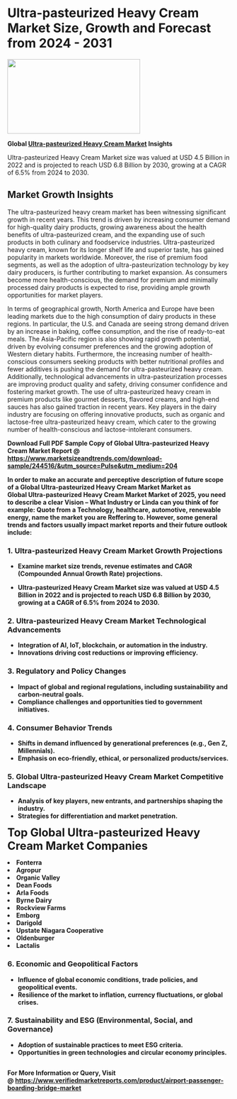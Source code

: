 <H1>Ultra-pasteurized Heavy Cream Market Size, Growth and Forecast from 2024 - 2031</H1><img class="aligncenter size-medium wp-image-584254" src="https://thirdeyenews.in/wp-content/uploads/2024/09/Global-Market-Research-300x168.jpeg" alt="" width="300" height="168" /><p><strong>Global&nbsp;<a href="https://www.marketsizeandtrends.com/download-sample/244516/&amp;utm_source=Pulse&amp;utm_medium=204">Ultra-pasteurized Heavy Cream Market</a> Insights</strong></p><p>Ultra-pasteurized Heavy Cream Market size was valued at USD 4.5 Billion in 2022 and is projected to reach USD 6.8 Billion by 2030, growing at a CAGR of 6.5% from 2024 to 2030.</p><p><h2>Market Growth Insights</h2> <p>The ultra-pasteurized heavy cream market has been witnessing significant growth in recent years. This trend is driven by increasing consumer demand for high-quality dairy products, growing awareness about the health benefits of ultra-pasteurized cream, and the expanding use of such products in both culinary and foodservice industries. Ultra-pasteurized heavy cream, known for its longer shelf life and superior taste, has gained popularity in markets worldwide. Moreover, the rise of premium food segments, as well as the adoption of ultra-pasteurization technology by key dairy producers, is further contributing to market expansion. As consumers become more health-conscious, the demand for premium and minimally processed dairy products is expected to rise, providing ample growth opportunities for market players.</p> <p><strong></strong></p> <p>In terms of geographical growth, North America and Europe have been leading markets due to the high consumption of dairy products in these regions. In particular, the U.S. and Canada are seeing strong demand driven by an increase in baking, coffee consumption, and the rise of ready-to-eat meals. The Asia-Pacific region is also showing rapid growth potential, driven by evolving consumer preferences and the growing adoption of Western dietary habits. Furthermore, the increasing number of health-conscious consumers seeking products with better nutritional profiles and fewer additives is pushing the demand for ultra-pasteurized heavy cream. Additionally, technological advancements in ultra-pasteurization processes are improving product quality and safety, driving consumer confidence and fostering market growth. The use of ultra-pasteurized heavy cream in premium products like gourmet desserts, flavored creams, and high-end sauces has also gained traction in recent years. Key players in the dairy industry are focusing on offering innovative products, such as organic and lactose-free ultra-pasteurized heavy cream, which cater to the growing number of health-conscious and lactose-intolerant consumers.</p> <p><strong></p><p><span class=""><strong>Download Full PDF Sample Copy of Global Ultra-pasteurized Heavy Cream Market Report</strong> @ <a href="https://www.marketsizeandtrends.com/download-sample/244516/&amp;utm_source=Pulse&amp;utm_medium=204" target="_blank">https://www.marketsizeandtrends.com/download-sample/244516/&amp;utm_source=Pulse&amp;utm_medium=204</a></span></p><p>In order to make an accurate and perceptive description of future scope of a Global&nbsp;Ultra-pasteurized Heavy Cream Market Market as Global&nbsp;Ultra-pasteurized Heavy Cream Market Market of 2025, you need to describe a clear Vision &ndash; What Industry or Linda can you think of for example: Quote from a Technology, healthcare, automotive, renewable energy, name the market you are Reffering to. However, some general trends and factors usually impact market reports and their future outlook include:</p><h3>1.&nbsp;<strong>Ultra-pasteurized Heavy Cream Market Growth Projections</strong></h3><ul><li>Examine market size trends, revenue estimates and CAGR (Compounded Annual Growth Rate) projections.</li><li><p>Ultra-pasteurized Heavy Cream Market size was valued at USD 4.5 Billion in 2022 and is projected to reach USD 6.8 Billion by 2030, growing at a CAGR of 6.5% from 2024 to 2030.</p></li></ul><h3>2.&nbsp;<strong>Ultra-pasteurized Heavy Cream Market Technological Advancements</strong></h3><ul><li>Integration of AI, IoT, blockchain, or automation in the industry.</li><li>Innovations driving cost reductions or improving efficiency.</li></ul><h3>3.&nbsp;<strong>Regulatory and Policy Changes</strong></h3><ul><li>Impact of global and regional regulations, including sustainability and carbon-neutral goals.</li><li>Compliance challenges and opportunities tied to government initiatives.</li></ul><h3>4.&nbsp;<strong>Consumer Behavior Trends</strong></h3><ul><li>Shifts in demand influenced by generational preferences (e.g., Gen Z, Millennials).</li><li>Emphasis on eco-friendly, ethical, or personalized products/services.</li></ul><h3>5.&nbsp;<strong>Global Ultra-pasteurized Heavy Cream Market Competitive Landscape</strong></h3><ul><li>Analysis of key players, new entrants, and partnerships shaping the industry.</li><li>Strategies for differentiation and market penetration.</li></ul><p data-pm-slice="1 1 []"><span style="color: inherit; font-family: inherit; font-size: 25px;">Top Global Ultra-pasteurized Heavy Cream Market Companies</span></p><div class="" data-test-id=""><p><li>Fonterra</li><li> Agropur</li><li> Organic Valley</li><li> Dean Foods</li><li> Arla Foods</li><li> Byrne Dairy</li><li> Rockview Farms</li><li> Emborg</li><li> Darigold</li><li> Upstate Niagara Cooperative</li><li> Oldenburger</li><li> Lactalis</li></p></div><h3>6.&nbsp;<strong>Economic and Geopolitical Factors</strong></h3><ul><li>Influence of global economic conditions, trade policies, and geopolitical events.</li><li>Resilience of the market to inflation, currency fluctuations, or global crises.</li></ul><h3>7.&nbsp;<strong>Sustainability and ESG (Environmental, Social, and Governance)</strong></h3><ul><li>Adoption of sustainable practices to meet ESG criteria.</li><li>Opportunities in green technologies and circular economy principles.</li></ul><h2><strong style="font-size: 14px;">For More Information or Query, Visit @&nbsp;</strong><a style="background-color: #ffffff; font-size: 14px;" href="https://www.marketsizeandtrends.com/report/ultra-pasteurized-heavy-cream-market/" target="_blank">https://www.verifiedmarketreports.com/product/airport-passenger-boarding-bridge-market</a></h2>
